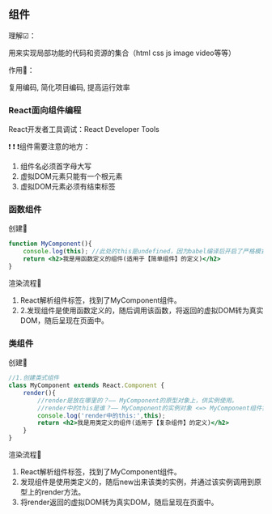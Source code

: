 ## 组件

理解☑：

用来实现局部功能的代码和资源的集合（html css js image video等等）

作用🥇：

复用编码, 简化项目编码, 提高运行效率

### React面向组件编程

React开发者工具调试：React Developer Tools

❗ ❗ ❗组件需要注意的地方：

1. 组件名必须首字母大写
2. 虚拟DOM元素只能有一个根元素
3. 虚拟DOM元素必须有结束标签

### 函数组件

创建🎨

```jsx
function MyComponent(){
    console.log(this); //此处的this是undefined，因为babel编译后开启了严格模式
    return <h2>我是用函数定义的组件(适用于【简单组件】的定义)</h2>
}
```

渲染流程🔁

1. React解析组件标签，找到了MyComponent组件。
2. 2.发现组件是使用函数定义的，随后调用该函数，将返回的虚拟DOM转为真实DOM，随后呈现在页面中。

### 类组件

创建🎨

```jsx
//1.创建类式组件
class MyComponent extends React.Component {
    render(){
        //render是放在哪里的？—— MyComponent的原型对象上，供实例使用。
        //render中的this是谁？—— MyComponent的实例对象 <=> MyComponent组件实例对象。
        console.log('render中的this:',this);
        return <h2>我是用类定义的组件(适用于【复杂组件】的定义)</h2>
    }
}
```

渲染流程🔁

1. React解析组件标签，找到了MyComponent组件。
2. 发现组件是使用类定义的，随后new出来该类的实例，并通过该实例调用到原型上的render方法。
3. 将render返回的虚拟DOM转为真实DOM，随后呈现在页面中。





